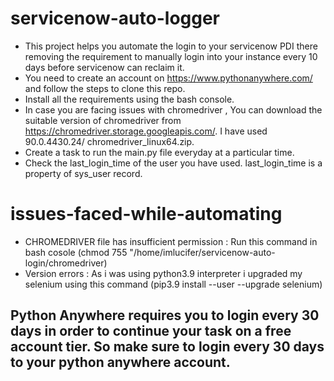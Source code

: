# servicenow-auto-logger
* This project helps you automate the login to your servicenow PDI there removing the requirement to manually login into your instance every 10 days before servicenow can reclaim it.
* You need to create an account on https://www.pythonanywhere.com/ and follow the steps to clone this repo.
* Install all the requirements using the bash console.
* In case you are facing issues with chromedriver , You can download the suitable version of chromedriver from https://chromedriver.storage.googleapis.com/. I have used 90.0.4430.24/ chromedriver_linux64.zip.
* Create a task to run the main.py file everyday at a particular time.
* Check the last_login_time of the user you have used. last_login_time is a property of sys_user record.

# issues-faced-while-automating
* CHROMEDRIVER file has insufficient permission : Run this command in bash cosole (chmod 755 "/home/imlucifer/servicenow-auto-login/chromedriver)
* Version errors : As i was using python3.9 interpreter i upgraded my selenium using this command (pip3.9 install --user --upgrade selenium)

## Python Anywhere requires you to login every 30 days in order to continue your task on a free account tier. So make sure to login every 30 days to your python anywhere account.
